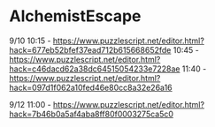 # AlchemistEscape
9/10
10:15 - https://www.puzzlescript.net/editor.html?hack=677eb52bfef37ead712b615668652fde
10:45 - https://www.puzzlescript.net/editor.html?hack=c46dacd62a38dc64515054233e7228ae
11:40 - https://www.puzzlescript.net/editor.html?hack=097d1f062a10fed46e80cc8a32e26a16

9/12
11:00 - https://www.puzzlescript.net/editor.html?hack=7b46b0a5af4aba8ff80f0003275ca5c0